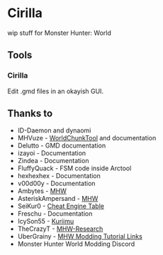 # Cirilla

wip stuff for Monster Hunter: World


## Tools

### Cirilla

Edit .gmd files in an okayish GUI.


## Thanks to

- ID-Daemon and dynaomi
- MHVuze - [WorldChunkTool](https://github.com/mhvuze/WorldChunkTool) and documentation
- Delutto - GMD documentation
- izayoi - Documentation
- Zindea - Documentation
- FluffyQuack - FSM code inside Arctool
- hexhexhex - Documentation
- v00d00y - Documentation
- Ambytes - [MHW](https://github.com/Ambytes/MHW)
- AsteriskAmpersand - [MHW](https://github.com/AsteriskAmpersand/MHW)
- SeiKur0 - [Cheat Engine Table](http://fearlessrevolution.com/viewtopic.php?t=7642)
- Freschu - Documentation
- IcySon55 - [Kuriimu](https://github.com/IcySon55/Kuriimu/blob/master/src/text/text_gmd/GMDv2.cs)
- TheCrazyT - [MHW-Research](https://github.com/TheCrazyT/MHW-Research)
- UberGrainy - [MHW Modding Tutorial Links](https://forums.nexusmods.com/index.php?/topic/7267936-tutorial-mhw-modding-tutorial-links/)
- Monster Hunter World Modding Discord
